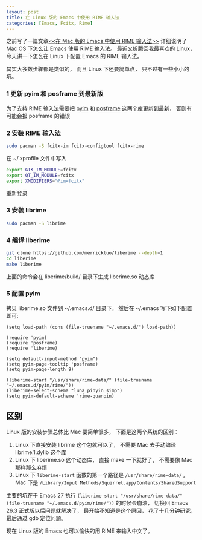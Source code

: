 ```yaml
---
layout: post
title: 在 Linux 版的 Emacs 中使用 RIME 输入法
categories: [Emacs, Fcitx, Rime]
---
```


之前写了一篇文章[<<在 Mac 版的 Emacs 中使用 RIME 输入法>>](https://manateelazycat.github.io/2019/07/24/use-rime-in-emacs.html) 详细说明了 Mac OS 下怎么让 Emacs 使用 RIME 输入法。 最近又折腾回我最喜欢的 Linux， 今天讲一下怎么在 Linux 下配置 Emacs 的 RIME 输入法。

其实大多数步骤都是类似的， 而且 Linux 下还要简单点， 只不过有一些小小的坑。

### 1 更新 pyim 和 posframe 到最新版
为了支持 RIME 输入法需要把 [pyim](https://github.com/tumashu/pyim) 和 [posframe](https://github.com/tumashu/posframe) 这两个库更新到最新， 否则有可能会报 posframe 的错误

### 2 安装 RIME 输入法
```bash
sudo pacman -S fcitx-im fcitx-configtool fcitx-rime
```

在 ~/.xprofile 文件中写入
```bash
export GTK_IM_MODULE=fcitx
export QT_IM_MODULE=fcitx
export XMODIFIERS="@im=fcitx"
```

重新登录

### 3 安装 librime
```bash
sudo pacman -S librime
```

### 4 编译 liberime

```bash
git clone https://github.com/merrickluo/liberime --depth=1
cd liberime
make liberime
```

上面的命令会在 liberime/build/ 目录下生成 liberime.so 动态库

### 5 配置 pyim
拷贝 liberime.so 文件到 ~/.emacs.d/ 目录下， 然后在 ~/.emacs 写下如下配置即可:

```elisp
(setq load-path (cons (file-truename "~/.emacs.d/") load-path))

(require 'pyim)
(require 'posframe)
(require 'liberime)

(setq default-input-method "pyim")
(setq pyim-page-tooltip 'posframe)
(setq pyim-page-length 9)

(liberime-start "/usr/share/rime-data/" (file-truename "~/.emacs.d/pyim/rime/"))
(liberime-select-schema "luna_pinyin_simp")
(setq pyim-default-scheme 'rime-quanpin)
```

## 区别

Linux 版的安装步骤总体比 Mac 要简单很多， 下面是这两个系统的区别：
1. Linux 下直接安装 librime 这个包就可以了， 不需要 Mac 去手动编译 librime.1.dylib 这个库
2. Linux 下 liberime.so 这个动态库， 直接 make 一下就好了， 不需要像 Mac 那样那么麻烦
3. Linux 下 ```liberime-start``` 函数的第一个路径是 ```/usr/share/rime-data/``` , Mac 下是 ```/Library/Input Methods/Squirrel.app/Contents/SharedSupport```

主要的坑在于 Emacs 27 执行 ```(liberime-start "/usr/share/rime-data/" (file-truename "~/.emacs.d/pyim/rime/"))``` 的时候会崩溃， 切换回 Emacs 26.3 正式版以后问题就解决了， 最开始不知道是这个原因， 花了十几分钟研究， 最后通过 gdb 定位问题。

现在 Linux 版的 Emacs 也可以愉快的用 RIME 来输入中文了。
